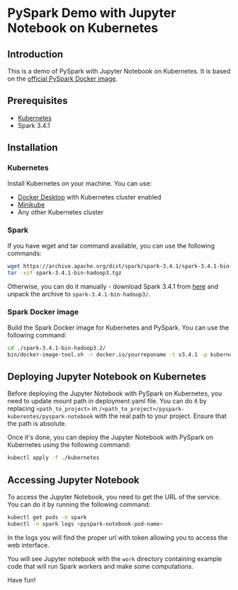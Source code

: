 # PySpark Demo with Jupyter Notebook on Kubernetes
## Introduction
This is a demo of PySpark with Jupyter Notebook on Kubernetes. It is based on the [official PySpark Docker image](https://hub.docker.com/r/jupyter/pyspark-notebook/).

## Prerequisites
* [Kubernetes](https://kubernetes.io/)
* Spark 3.4.1

## Installation
### Kubernetes
Install Kubernetes on your machine. You can use:
* [Docker Desktop](https://docs.docker.com/desktop/) with Kubernetes cluster enabled
* [Minikube](https://kubernetes.io/docs/tasks/tools/install-minikube/)
* Any other Kubernetes cluster

### Spark
If you have wget and tar command available, you can use the following commands:
```bash
wget https://archive.apache.org/dist/spark/spark-3.4.1/spark-3.4.1-bin-hadoop3.tgz
tar -xzf spark-3.4.1-bin-hadoop3.tgz
```
Otherwise, you can do it manually - download Spark 3.4.1 from [here](https://spark.apache.org/downloads.html) and unpack the archive to `spark-3.4.1-bin-hadoop3/`.

### Spark Docker image
Build the Spark Docker image for Kubernetes and PySpark. You can use the following command:
```bash
cd ./spark-3.4.1-bin-hadoop3.2/
bin/docker-image-tool.sh -r docker.io/yourreponame -t v3.4.1 -p kubernetes/dockerfiles/spark/bindings/python/Dockerfile build
```

## Deploying Jupyter Notebook on Kubernetes
Before deploying the Jupyter Notebook with PySpark on Kubernetes, you need to update mount path in deployment.yaml file. You can do it by replacing `<path_to_project>` in `/<path_to_project>/pyspark-kuberentes/pyspark-notebook` with the real path to your project. Ensure that the path is absolute.

Once it's done, you can deploy the Jupyter Notebook with PySpark on Kubernetes using the following command:
```bash
kubectl apply -f ./kubernetes
```

## Accessing Jupyter Notebook
To access the Jupyter Notebook, you need to get the URL of the service. You can do it by running the following command:
```bash
kubectl get pods -n spark
kubectl -n spark logs <pyspark-notebook-pod-name>
```
In the logs you will find the proper url with token allowing you to access the web interface.

You will see Jupyter notebook with the `work` directory containing example code that will run Spark workers and make some computations.

Have fun!
